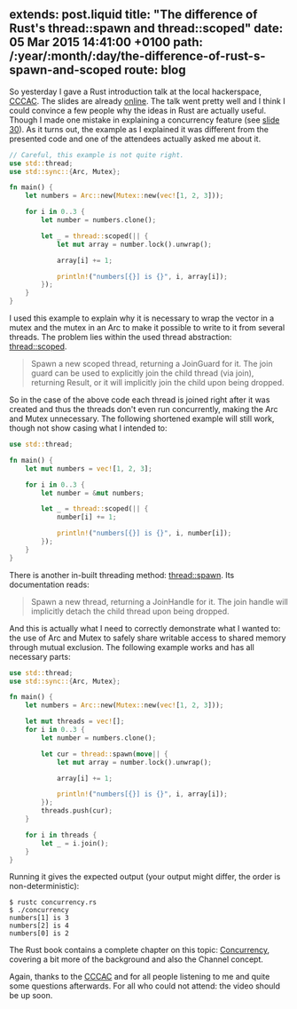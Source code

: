 extends: post.liquid
title: "The difference of Rust's thread::spawn and thread::scoped"
date: 05 Mar 2015 14:41:00 +0100
path: /:year/:month/:day/the-difference-of-rust-s-spawn-and-scoped
route: blog
---

So yesterday I gave a Rust introduction talk at the local hackerspace, [CCCAC](http://ccc.ac).
The slides are already [online](https://fnordig.de/talks/2015/cccac/rust-intro/).
The talk went pretty well and I think I could convince a few people why the ideas in Rust are actually useful.
Though I made one mistake in explaining a concurrency feature (see [slide 30](https://fnordig.de/talks/2015/cccac/rust-intro/#29)).
As it turns out, the example as I explained it was different from the presented code and one of the attendees actually asked me about it.

~~~rust
// Careful, this example is not quite right.
use std::thread;
use std::sync::{Arc, Mutex};

fn main() {
    let numbers = Arc::new(Mutex::new(vec![1, 2, 3]));

    for i in 0..3 {
        let number = numbers.clone();

        let _ = thread::scoped(|| {
            let mut array = number.lock().unwrap();

            array[i] += 1;

            println!("numbers[{}] is {}", i, array[i]);
        });
    }
}
~~~

I used this example to explain why it is necessary to wrap the vector in a mutex and the mutex in an Arc to make it possible to write to it from several threads.
The problem lies within the used thread abstraction: [thread::scoped](http://doc.rust-lang.org/nightly/std/thread/fn.scoped.html).

> Spawn a new scoped thread, returning a JoinGuard for it.
> The join guard can be used to explicitly join the child thread (via join), returning Result<T>, or it will implicitly join the child upon being dropped.

So in the case of the above code each thread is joined right after it was created and thus the threads don't even run concurrently, making the Arc and Mutex unnecessary. The following shortened example will still work, though not show casing what I intended to:

~~~rust
use std::thread;

fn main() {
    let mut numbers = vec![1, 2, 3];

    for i in 0..3 {
        let number = &mut numbers;

        let _ = thread::scoped(|| {
            number[i] += 1;

            println!("numbers[{}] is {}", i, number[i]);
        });
    }
}
~~~

There is another in-built threading method: [thread::spawn](http://doc.rust-lang.org/nightly/std/thread/fn.spawn.html). Its documentation reads:

> Spawn a new thread, returning a JoinHandle for it.
> The join handle will implicitly detach the child thread upon being dropped.

And this is actually what I need to correctly demonstrate what I wanted to: the use of Arc and Mutex to safely share writable access to shared memory through mutual exclusion. The following example works and has all necessary parts:

~~~rust
use std::thread;
use std::sync::{Arc, Mutex};

fn main() {
    let numbers = Arc::new(Mutex::new(vec![1, 2, 3]));

    let mut threads = vec![];
    for i in 0..3 {
        let number = numbers.clone();

        let cur = thread::spawn(move|| {
            let mut array = number.lock().unwrap();

            array[i] += 1;

            println!("numbers[{}] is {}", i, array[i]);
        });
        threads.push(cur);
    }

    for i in threads {
        let _ = i.join();
    }
}
~~~

Running it gives the expected output (your output might differ, the order is non-deterministic):

~~~shell
$ rustc concurrency.rs
$ ./concurrency
numbers[1] is 3
numbers[2] is 4
numbers[0] is 2
~~~

The Rust book contains a complete chapter on this topic: [Concurrency](http://doc.rust-lang.org/book/concurrency.html), covering a bit more of the background and also the Channel concept.

Again, thanks to the [CCCAC](http://ccc.ac) and for all people listening to me and quite some questions afterwards.
For all who could not attend: the video should be up soon.
